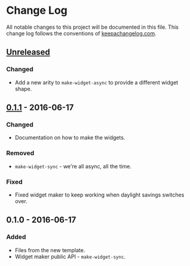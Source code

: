 # Change Log
All notable changes to this project will be documented in this file. This change log follows the conventions of [keepachangelog.com](http://keepachangelog.com/).

## [Unreleased][unreleased]
### Changed
- Add a new arity to `make-widget-async` to provide a different widget shape.

## [0.1.1] - 2016-06-17
### Changed
- Documentation on how to make the widgets.

### Removed
- `make-widget-sync` - we're all async, all the time.

### Fixed
- Fixed widget maker to keep working when daylight savings switches over.

## 0.1.0 - 2016-06-17
### Added
- Files from the new template.
- Widget maker public API - `make-widget-sync`.

[unreleased]: https://github.com/your-name/event-data-wikipedia-agent/compare/0.1.1...HEAD
[0.1.1]: https://github.com/your-name/event-data-wikipedia-agent/compare/0.1.0...0.1.1
